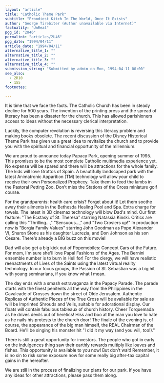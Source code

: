 ```yaml
---
layout: "article"
title: "Catholic Theme Park"
subtitle: "Froodiest Kitch In The World, Once It Exists"
author: "George Tirebiter (Author unavailable via Internet)"
factuality: "UnReal"
pgg_id: "2U46"
permalink: "articles/2U46"
pgg_date: "1994/04/11"
article_date: "1994/04/11"
alternative_title_1: ""
alternative_title_2: ""
alternative_title_3: ""
alternative_title_4: ""
submission_string: "Submitted by admin on Mon, 1994-04-11 00:00"
see_also:
  - 2R10
  - 1S5
footnotes: 

---
```

<div>
<p>It is time that we face the facts. The Catholic Church has been in steady decline for 500 years. The invention of the printing press and the spread of literacy has been a disaster for the church. This has allowed parishioners access to ideas without the necessary clerical interpretation.</p>
<p>Luckily, the computer revolution is reversing this literacy problem and making books obsolete. The recent discussion of the Disney Historical Theme Park has given us a great idea to revitalize the church and to provide you with the spiritual and financial opportunity of the millennium.</p>
<p>We are proud to announce today Papacy Park, opening summer of 1995. This promises to be the most complete Catholic multimedia experience yet. No expense will be spared and there will be attractions for the whole family. The kids will love Grottos of Spain. A beautifully landscaped park with the latest Animatronic Apparition (TM) technology will allow your child to receive their own Personalized Prophecy. Take them to feed the lambs in the Pastoral Petting Zoo. Don't miss the Stations of the Cross miniature golf course.</p>
<p>For the grandparents: health care crisis? Forget about it! Let them soothe away their ailments in the Bethesda Healing Pool and Spa. Extra charge for towels. The latest in 3D cinemax technology will blow Dad's mind. Our first feature: "The Ecstasy of St. Theresa" starring Natassia Kinski. Critics are calling this "Thrilling...," "Sensuous...," and "Two Crosiers up!" In production now is "Borgia Family Values" starring John Goodman as Pope Alexander VI, Sharon Stone as his daughter Lucrezia, and Don Johnson as his son Cesare. There's already a BIG buzz on this movie!</p>
<p>Dad will also get a big kick out of Popemobiles: Concept Cars of the Future. For mom, I'm sure she'll love Papal Fashions of the Ages. The Bernini ensemble number is to burn in Hell for! For the clergy, we will have realistic reenactments of Lives of the Saints using the latest virtual reality technology. In our focus groups, the Passion of St. Sebastian was a big hit with young seminarians, if you know what I mean.</p>
<p>The day ends with a smash extravaganza in the Papacy Parade. The parade starts with the finest penitents all the way from the Philippines in the Cavalcade of Crosses down the street of Olde Jerusalem. Authentic Replicas of Authentic Pieces of the True Cross will be available for sale as will be Imprinted Shrouds and Veils, suitable for adorational display. Our floats will contain fabulous tableaux of church history. Cheer Torquemada as he drives devils out of heretics! Hiss and boo at the man you love to hate as he nails his protests to the church door! The finale of the evening is, of course, the appearance of the big man himself, the REAL Chairman of the Board. He'll be singing his monster hit "I did it my way (and you will, too!)."</p>
<p>There is still a great opportunity for investors. The people who got in early on the indulgences thing saw their earthly rewards multiply like loaves and fishes. This opportunity is available to you now! But don't wait! Remember, it is no sin to risk some exposure now for some really big after-tax capital gains in the hereafter.</p>
<p>We are still in the process of finalizing our plans for our park. If you have any ideas for other attractions, please pass them along.</p>
</div>
